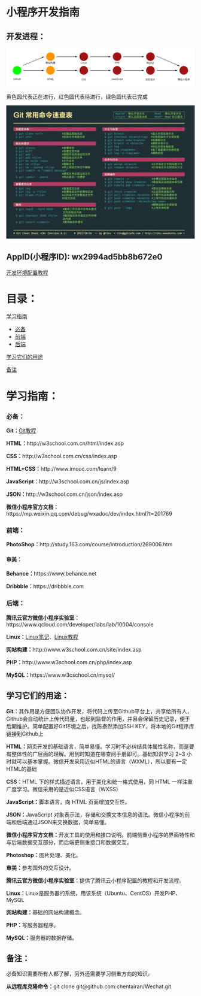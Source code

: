 <h1>小程序开发指南</h1>
<h2>开发进程：</h2>
<img src="https://github.com/chentairan/Wechat/blob/master/微信小程序项目/图片素材/流程图.jpg">
</p>
<p>黄色圆代表正在进行，红色圆代表待进行，绿色圆代表已完成</p>
<img src="https://github.com/chentairan/Wechat/blob/master/微信小程序项目/图片素材/Git常用命令速查表.jpg">
</p>
<h2>AppID(小程序ID): wx2994ad5bb8b672e0</h2>
<p><a href=https://github.com/chentairan/Wechat/raw/master/开发环境配置教程.md>开发环境配置教程</a><p>
<h1>目录：</h1>
<a href="#C1">学习指南</a>
<ul type="disc">
	<li><a href="#C2">必备</a></li>
	<li><a href="#C3">前端</a></li>
	<li><a href="#C4">后端</a></li>
</ul> 
<a href="#C5"><p>学习它们的用途<p></a>
<a href="#C6"><p>备注<p></a>





<a name="C1"><h1>学习指南：</h1></a>
<a name="C2"><h3>必备：</h3></a>
<p><b>Git：</b><a href=http://www.liaoxuefeng.com/wiki/0013739516305929606dd18361248578c67b8067c8c017b000>Git教程<a></p>
<p><b>HTML：</b>http://w3school.com.cn/html/index.asp</p>
<p><b>CSS：</b>http://w3school.com.cn/css/index.asp</p>
<p><b>HTML+CSS：</b>http://www.imooc.com/learn/9</p>
<p><b>JavaScript：</b>http://w3school.com.cn/js/index.asp</p>
<p><b>JSON：</b>http://w3school.com.cn/json/index.asp</p>
<p><b>微信小程序官方文档：</b>https://mp.weixin.qq.com/debug/wxadoc/dev/index.html?t=201769</p>

<a name="C3"><h3>前端：</h3></a>
<p><b>PhotoShop：</b>http://study.163.com/course/introduction/269006.htm</p>
<h4><b>审美：</b></h4>
<p><b>Behance：</b>https://www.behance.net</p>
<p><b>Dribbble：</b>https://dribbble.com</p>

<a name="C4"><h3>后端：</h3></a>
<p><b>腾讯云官方微信小程序实验室：</b>https://www.qcloud.com/developer/labs/lab/10004/console</p>
<p><b>Linux：</b><a href=https://github.com/chentairan/Wechat/raw/master/Linux笔记.pdf>Linux笔记</a>、<a href=https://www.w3cschool.cn/linux/>Linux教程</a></p>
<p><b>网站构建：</b>http://www.w3school.com.cn/site/index.asp</p>
<p><b>PHP：</b>http://www.w3school.com.cn/php/index.asp</p>
<p><b>MySQL：</b>https://www.w3cschool.cn/mysql/</p>

<a name="C5"><h2>学习它们的用途：</h2></a>
<p><b>Git：</b>其作用是方便团队协作开发，将代码上传至Github平台上，共享给所有人，Github会自动统计上传代码量，也起到监督的作用，并且会保留历史记录，便于后期维护。简单配置好Git环境之后，找陈泰然添加SSH KEY，将本地的Git程序库链接到Github上</p>
<p><b>HTML：</b>网页开发的基础语言，简单易懂。学习时不必纠结具体属性名称，而是要有整体性的广层面的理解。用到时知道在哪查阅手册即可。基础知识学习 2~3 小时就可以基本掌握。微信开发采用近似HTML的语言（WXML），所以要有一定HTML的基础</p>
<p><b>CSS：</b>HTML 下的样式描述语言，用于美化和统一格式使用，同 HTML 一样注重广度学习。微信采用的是近似CSS语言（WXSS）</p>
<p><b>JavaScript：</b>脚本语言，向 HTML 页面增加交互性。</p>
<p><b>JSON：</b>JavaScript 对象表示法，存储和交换文本信息的语法。微信小程序的前端和后端通过JSON来交换数据，简单易懂。</p>
<p><b>微信小程序官方文档：</b>开发工具的使用和接口说明。前端侧重小程序的界面特性和与后端数据交互部分，而后端更侧重接口和数据交互。</p>
<p><b>Photoshop：</b>图片处理、美化。</p>
<p><b>审美：</b>参考国外的交互设计。</p>
<p><b>腾讯云官方微信小程序实验室：</b>提供了腾讯云小程序配置的教程和开发流程。</p>
<p><b>Linux：</b>Linux是服务器的系统，用该系统（Ubuntu、CentOS）开发PHP、MySQL</p>
<p><b>网站构建：</b>基础的网站构建概念。</p>
<p><b>PHP：</b>写服务器程序。</p>
<p><b>MySQL：</b>服务器的数据存储。</p>

<a name="C6"><h2>备注：</h2></a>
<p>必备知识需要所有人都了解，另外还需要学习侧重方向的知识。</p>
<p><b>从远程库克隆命令：</b>git clone git@github.com:chentairan/Wechat.git</p>
